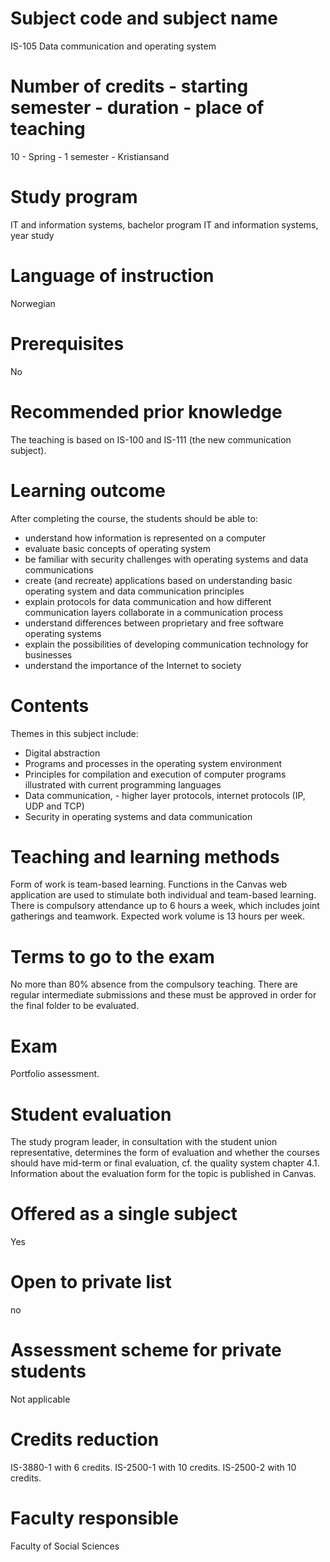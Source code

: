 # Subject code and subject name
IS-105 Data communication and operating system

# Number of credits - starting semester - duration - place of teaching
10 - Spring - 1 semester - Kristiansand

# Study program
IT and information systems, bachelor program
IT and information systems, year study

# Language of instruction
Norwegian

# Prerequisites
No

# Recommended prior knowledge
The teaching is based on IS-100 and IS-111 (the new communication subject).

# Learning outcome
After completing the course, the students should be able to:
* understand how information is represented on a computer
* evaluate basic concepts of operating system
* be familiar with security challenges with operating systems and data communications
* create (and recreate) applications based on understanding basic operating system and data communication principles
* explain protocols for data communication and how different communication layers collaborate in a communication process
* understand differences between proprietary and free software operating systems
* explain the possibilities of developing communication technology for businesses
* understand the importance of the Internet to society

# Contents
Themes in this subject include:
* Digital abstraction
* Programs and processes in the operating system environment
* Principles for compilation and execution of computer programs illustrated with current programming languages
* Data communication, - higher layer protocols, internet protocols (IP, UDP and TCP)
* Security in operating systems and data communication

# Teaching and learning methods
Form of work is team-based learning.
Functions in the Canvas web application are used to stimulate both individual and team-based learning.
There is compulsory attendance up to 6 hours a week, which includes joint gatherings and teamwork.
Expected work volume is 13 hours per week.

# Terms to go to the exam
No more than 80% absence from the compulsory teaching.
There are regular intermediate submissions and these must be approved in order for the final folder to be evaluated.

# Exam
Portfolio assessment.

# Student evaluation
The study program leader, in consultation with the student union representative, determines the form of evaluation and whether the courses should have mid-term or final evaluation, cf. the quality system chapter 4.1. Information about the evaluation form for the topic is published in Canvas.

# Offered as a single subject
Yes

# Open to private list
no

# Assessment scheme for private students
Not applicable

# Credits reduction
IS-3880-1 with 6 credits.
IS-2500-1 with 10 credits.
IS-2500-2 with 10 credits.

# Faculty responsible
Faculty of Social Sciences
